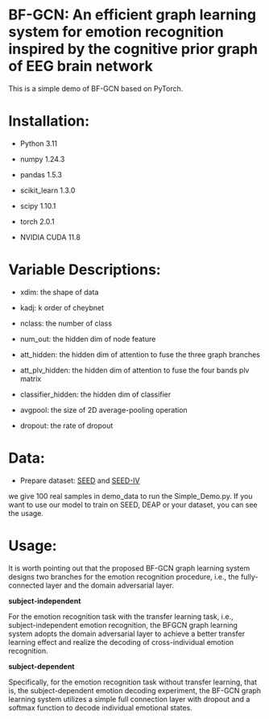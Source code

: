 # BF-GCN: An efficient graph learning system for emotion recognition inspired by the cognitive prior graph of EEG brain network

This is a simple demo of BF-GCN based on PyTorch.

# Installation:

- Python 3.11
  
- numpy 1.24.3
  
- pandas 1.5.3
  
- scikit_learn 1.3.0
  
- scipy 1.10.1
  
- torch 2.0.1
  
- NVIDIA CUDA 11.8
  

# Variable Descriptions:

- xdim: the shape of data
  
- kadj: k order of cheybnet
  
- nclass: the number of class
  
- num_out: the hidden dim of node feature
  
- att_hidden: the hidden dim of attention to fuse the three graph branches
  
- att_plv_hidden: the hidden dim of attention to fuse the four bands plv matrix
  
- classifier_hidden: the hidden dim of classifier
  
- avgpool: the size of 2D average-pooling operation
  
- dropout: the rate of dropout
  

# Data:

- Prepare dataset: [SEED](https://bcmi.sjtu.edu.cn/~seed/index.html) and [SEED-IV](https://bcmi.sjtu.edu.cn/~seed/index.html)

we give 100 real samples in demo_data to run the Simple_Demo.py. If you want to use our model to train on SEED, DEAP or your dataset, you can see the usage.

# Usage:

It is worth pointing out that the proposed BF-GCN graph learning system designs two branches for the emotion recognition procedure, i.e., the fully-connected layer and the domain adversarial layer.

**subject-independent**

For the emotion recognition task with the transfer learning task, i.e., subject-independent emotion recognition, the BFGCN graph learning system adopts the domain adversarial layer to achieve a better transfer learning effect and realize the decoding of cross-individual emotion recognition.

**subject-dependent**

Specifically, for the emotion recognition task without transfer learning, that is, the subject-dependent emotion decoding experiment, the BF-GCN graph learning system utilizes a simple full connection layer with dropout and a softmax function to decode individual emotional states.
